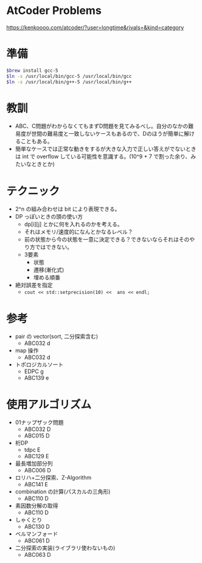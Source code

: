 # AtCoder Problems
https://kenkoooo.com/atcoder/?user=longtime&rivals=&kind=category

# 準備

```bash
$brew install gcc-5
$ln -s /usr/local/bin/gcc-5 /usr/local/bin/gcc
$ln -s /usr/local/bin/g++-5 /usr/local/bin/g++
```

# 教訓

* ABC、C問題がわからなくてもまずD問題を見てみるべし。自分のなかの難易度が世間の難易度と一致しないケースもあるので、Dのほうが簡単に解けることもある。
* 簡単なケースでは正常な動きをするが大きな入力で正しい答えがでないときは int で overflow している可能性を意識する。(10^9 + 7 で割った余り、みたいなときとか)

# テクニック
* 2^n の組み合わせは bit により表現できる。
* DP っぽいときの頭の使い方
  * dp[i][j] とかに何を入れるのかを考える。
  * それはメモリ/速度的になんとかなるレベル？
  * 前の状態から今の状態を一意に決定できる？できないならそれはそのやり方ではできない。
  * 3要素
    * 状態
    * 遷移(漸化式)
    * 埋める順番
* 絶対誤差を指定
  * `cout << std::setprecision(10) <<  ans << endl;`

# 参考

* pair の vector(sort, 二分探索含む)
  * ABC032 d
* map 操作
  * ABC032 d
* トポロジカルソート
  * EDPC g
  * ABC139 e


# 使用アルゴリズム

* 01ナップザック問題
  * ABC032 D
  * ABC015 D
* 桁DP
  * tdpc E
  * ABC129 E
* 最長増加部分列
  * ABC006 D
* ロリハ+二分探索、Z-Algorithm
  * ABC141 E
* combination の計算(パスカルの三角形)
  * ABC110 D
* 素因数分解の取得
  * ABC110 D
* しゃくとり
  * ABC130 D
* ベルマンフォード
  * ABC061 D
* 二分探索の実装(ライブラリ使わないもの)
  * ABC063 D
